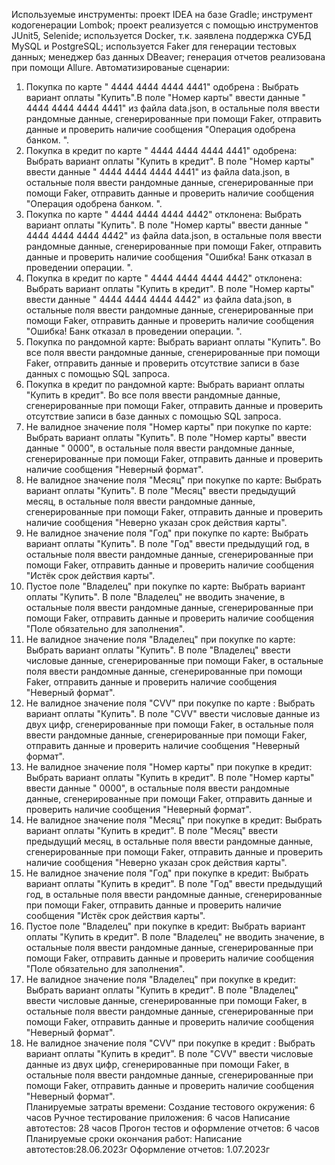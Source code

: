 Используемые инструменты:
проект IDEA на базе Gradle;
инструмент кодогенерации Lombok;
проект реализуется с помощью инструментов JUnit5, Selenide;
используется Docker, т.к. заявлена поддержка СУБД MySQL и PostgreSQL; 
используется Faker для генерации тестовых данных; 
менеджер баз данных DBeaver; 
генерация отчетов реализована при помощи Allure.
Автоматизированые сценарии:
1.	Покупка по карте " 4444 4444 4444 4441" одобрена : Выбрать вариант оплаты "Купить".В поле "Номер карты" ввести данные " 4444 4444 4444 4441" из файла data.json, в остальные поля ввести рандомные данные, сгенерированные при помощи Faker, отправить данные и проверить наличие сообщения "Операция одобрена банком. ".
2.	Покупка в кредит по карте " 4444 4444 4444 4441" одобрена: Выбрать вариант оплаты "Купить в кредит". В поле "Номер карты" ввести данные " 4444 4444 4444 4441" из файла data.json, в остальные поля ввести рандомные данные, сгенерированные при помощи Faker, отправить данные и проверить наличие сообщения "Операция одобрена банком. ".
3.	Покупка по карте " 4444 4444 4444 4442" отклонена: Выбрать вариант оплаты "Купить". В поле "Номер карты" ввести данные " 4444 4444 4444 4442" из файла data.json, в остальные поля ввести рандомные данные, сгенерированные при помощи Faker, отправить данные и проверить наличие сообщения "Ошибка! Банк отказал в проведении операции. ".
4.	Покупка в кредит по карте " 4444 4444 4444 4442" отклонена: Выбрать вариант оплаты "Купить в кредит". В поле "Номер карты" ввести данные " 4444 4444 4444 4442" из файла data.json, в остальные поля ввести рандомные данные, сгенерированные при помощи Faker, отправить данные и проверить наличие сообщения "Ошибка! Банк отказал в проведении операции. ". 
5.	Покупка  по рандомной карте: Выбрать вариант оплаты "Купить". Во все поля ввести рандомные данные, сгенерированные при помощи Faker, отправить данные и проверить отсутствие записи в базе данных с помощью SQL запроса. 
6.	Покупка в кредит по рандомной карте: Выбрать вариант оплаты "Купить в кредит". Во все поля ввести рандомные данные, сгенерированные при помощи Faker, отправить данные и проверить отсутствие записи в базе данных с помощью SQL запроса. 
7.	Не валидное значение поля "Номер карты" при покупке по карте: Выбрать вариант оплаты "Купить". В поле "Номер карты" ввести данные " 0000", в остальные поля ввести рандомные данные, сгенерированные при помощи Faker, отправить данные и проверить наличие сообщения "Неверный формат".  
8.	Не валидное значение поля "Месяц" при покупке по карте: Выбрать вариант оплаты "Купить". В поле "Месяц" ввести предыдущий месяц, в остальные поля ввести рандомные данные, сгенерированные при помощи Faker, отправить данные и проверить наличие сообщения "Неверно указан срок действия карты".   
9.	Не валидное значение поля "Год" при покупке по карте: Выбрать вариант оплаты "Купить". В поле "Год" ввести предыдущий год, в остальные поля ввести рандомные данные, сгенерированные при помощи Faker, отправить данные и проверить наличие сообщения "Истёк срок действия карты".    
10.	Пустое поле "Владелец" при покупке по карте: Выбрать вариант оплаты "Купить". В поле "Владелец" не вводить значение, в остальные поля ввести рандомные данные, сгенерированные при помощи Faker, отправить данные и проверить наличие сообщения "Поле обязательно для заполнения".    
11.	Не валидное значение поля "Владелец" при покупке по карте: Выбрать вариант оплаты "Купить". В поле "Владелец" ввести числовые данные, сгенерированные при помощи Faker, в остальные поля ввести рандомные данные, сгенерированные при помощи Faker, отправить данные и проверить наличие сообщения "Неверный формат".  
12.	Не валидное значение поля "CVV" при покупке по карте : Выбрать вариант оплаты "Купить". В поле "CVV" ввести числовые данные из двух цифр, сгенерированные при помощи Faker, в остальные поля ввести рандомные данные, сгенерированные при помощи Faker, отправить данные и проверить наличие сообщения "Неверный формат".  
13.	Не валидное значение поля "Номер карты" при покупке в кредит: Выбрать вариант оплаты "Купить в кредит". В поле "Номер карты" ввести данные " 0000", в остальные поля ввести рандомные данные, сгенерированные при помощи Faker, отправить данные и проверить наличие сообщения "Неверный формат".  
14.	Не валидное значение поля "Месяц" при покупке в кредит: Выбрать вариант оплаты "Купить в кредит". В поле "Месяц" ввести предыдущий месяц, в остальные поля ввести рандомные данные, сгенерированные при помощи Faker, отправить данные и проверить наличие сообщения "Неверно указан срок действия карты".   
15.	Не валидное значение поля "Год" при покупке в кредит: Выбрать вариант оплаты "Купить в кредит". В поле "Год" ввести предыдущий год, в остальные поля ввести рандомные данные, сгенерированные при помощи Faker, отправить данные и проверить наличие сообщения "Истёк срок действия карты".    
16.	Пустое поле "Владелец" при покупке в кредит: Выбрать вариант оплаты "Купить в кредит". В поле "Владелец" не вводить значение, в остальные поля ввести рандомные данные, сгенерированные при помощи Faker, отправить данные и проверить наличие сообщения "Поле обязательно для заполнения".    
17.	Не валидное значение поля "Владелец" при покупке в кредит: Выбрать вариант оплаты "Купить в кредит". В поле "Владелец" ввести числовые данные, сгенерированные при помощи Faker, в остальные поля ввести рандомные данные, сгенерированные при помощи Faker, отправить данные и проверить наличие сообщения "Неверный формат".  
18.	Не валидное значение поля "CVV" при покупке в кредит : Выбрать вариант оплаты "Купить в кредит". В поле "CVV" ввести числовые данные из двух цифр, сгенерированные при помощи Faker, в остальные поля ввести рандомные данные, сгенерированные при помощи Faker, отправить данные и проверить наличие сообщения "Неверный формат".  
Планируемые затраты времени:
Создание тестового окружения: 6 часов
Ручное тестирование приложения: 6 часов
Написание автотестов: 28 часов
Прогон тестов и оформление отчетов: 6 часов
Планируемые сроки окончания  работ:
Написание автотестов:28.06.2023г
Оформление отчетов: 1.07.2023г
